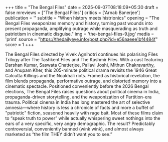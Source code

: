 +++
title = "The Bengal Files"
date = 2025-09-07T08:18:09+05:30
draft = false
mreviews = ["The Bengal Files"]
critics = ['Arnab Banerjee']
publication = ''
subtitle = "When history meets histrionics"
opening = "The Bengal Files weaponizes memory and history, turning past wounds into present propaganda, amplifying outrage while masquerading as truth and patriotism in cinematic disguise."
img = 'the-bengal-files-9.jpg'
media = 'print'
source = "https://thedailyeye.info/post.php?id=e56aaeee1bf4484f"
score = 1
+++

The Bengal Files directed by Vivek Agnihotri continues his polarising Files Trilogy after The Tashkent Files and The Kashmir Files. With a cast featuring Darshan Kumar, Saswata Chatterjee, Pallavi Joshi, Mithun Chakravarthy, and Anupam Kher, this 205-minute political drama revisits the 1946 Great Calcutta Killings and the Noakhali riots. Framed as historical revelation, the film blends propaganda, performative outrage, and distorted memory into a cinematic spectacle. Positioned conveniently before the 2026 Bengal elections, The Bengal Files raises questions about political cinema in India, propaganda-driven storytelling, and the weaponization of Partition-era trauma. Political cinema in India has long mastered the art of selective amnesia—where history is less a chronicle of facts and more a buffet of "patriotic" fiction, seasoned heavily with rage bait. Most of these films claim to “speak truth to power” while actually whispering sweet nothings into the ears of a very specific, very angry demographic. The result? Predictably controversial, conveniently banned (wink wink), and almost always marketed as “the film THEY didn’t want you to see.”
